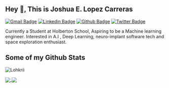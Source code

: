 ## Hey 👋, This is Joshua E. Lopez Carreras
[![Gmail Badge](https://img.shields.io/badge/-joshualopez0429@gmail.com-c14438?style=flat&logo=Gmail&logoColor=white&link=mailto:joshualopez0429@gmail.com)](mailto:joshualopez0429@gmail.com) 
[![Linkedin Badge](https://img.shields.io/badge/-lohkrii-0072b1?style=flat&logo=Linkedin&logoColor=white&link=https://www.linkedin.com/in/lohkrii/)](https://www.linkedin.com/in/lohkrii/) [![Github Badge](https://img.shields.io/badge/-Lohkrii-grey?style=flat&logo=github&logoColor=white&link=https://github.com/Lohkrii/)](https://www.github.com/Lohkrii/) [![Twitter Badge](https://img.shields.io/badge/-Lohkrii-00acee?style=flat&logo=twitter&logoColor=white&link=https://twitter.com/Lohkrii/)](https://www.twitter.com/Lohkrii/) <p align='left'>Currently a Student at Holberton School, Aspiring to be a Machine learning engineer. Interested in A.I , Deep Learning, neuro-implant software tech and space exploration enthusiast.</p>
## Some of my Github Stats
<p align=left> <img src=https://komarev.com/ghpvc/?username=Lohkrii alt=Lohkrii /> </p>

<a href="https://github.com/Lohkrii/github-readme-stats">
  <img align="center" src="https://github-readme-stats.vercel.app/api/pin/?username=Lohkrii&show_icons=true&include_all_commits=true&theme=graywhite&repo=github-readme-stats" />
</a>
<a href="https://github.com/Lohkrii/convoychat">
  <img align="center" src="https://github-readme-stats.vercel.app/api/pin/?username=Lohkrii&theme=graywhite&repo=convoychat" />
</a>
